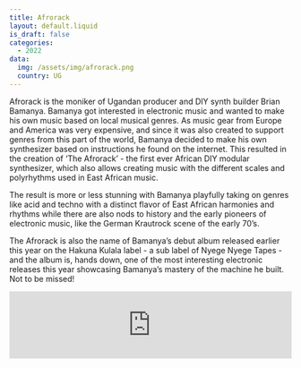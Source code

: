 ```yaml
---
title: Afrorack
layout: default.liquid
is_draft: false
categories:
  - 2022
data:
  img: /assets/img/afrorack.png
  country: UG
---
```


<p>Afrorack is the moniker of Ugandan producer and DIY synth builder Brian Bamanya. Bamanya got interested in electronic music and wanted to make his own music based on local musical genres. As music gear from Europe and America was very expensive, and since it was also created to support genres from this part of the world, Bamanya decided to make his own synthesizer based on instructions he found on the internet. This resulted in the creation of ‘The Afrorack’ - the first ever African DIY modular synthesizer, which also allows creating music with the different scales and polyrhythms used in East African music.</p>

<p>The result is more or less stunning with Bamanya playfully taking on genres like acid and techno with a distinct flavor of East African harmonies and rhythms while there are also nods to history and the early pioneers of electronic music, like the German Krautrock scene of the early 70’s. </p>

<p>The Afrorack is also the name of Bamanya’s debut album released earlier this year on the Hakuna Kulala label -  a sub label of Nyege Nyege Tapes - and the album is, hands down, one of the most interesting electronic releases this year showcasing Bamanya’s mastery of the machine he built. Not to be missed! </p>

<iframe style="border: 0; width: 100%; height: 120px;" src="https://bandcamp.com/EmbeddedPlayer/album=4249579788/size=large/bgcol=ffffff/linkcol=0687f5/tracklist=false/artwork=small/transparent=true/" seamless><a href="https://hakunakulala.bandcamp.com/album/the-afrorack">The Afrorack by Afrorack</a></iframe>
